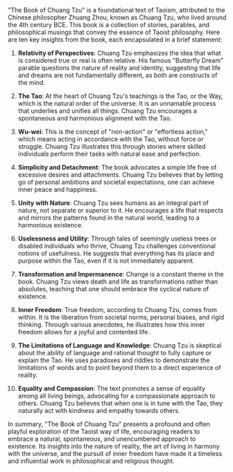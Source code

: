 "The Book of Chuang Tzu" is a foundational text of Taoism, attributed to the Chinese philosopher Zhuang Zhou, known as Chuang Tzu, who lived around the 4th century BCE. This book is a collection of stories, parables, and philosophical musings that convey the essence of Taoist philosophy. Here are ten key insights from the book, each encapsulated in a brief statement:

1. **Relativity of Perspectives**: Chuang Tzu emphasizes the idea that what is considered true or real is often relative. His famous "Butterfly Dream" parable questions the nature of reality and identity, suggesting that life and dreams are not fundamentally different, as both are constructs of the mind.

2. **The Tao**: At the heart of Chuang Tzu's teachings is the Tao, or the Way, which is the natural order of the universe. It is an unnamable process that underlies and unifies all things. Chuang Tzu encourages a spontaneous and harmonious alignment with the Tao.

3. **Wu-wei**: This is the concept of "non-action" or "effortless action," which means acting in accordance with the Tao, without force or struggle. Chuang Tzu illustrates this through stories where skilled individuals perform their tasks with natural ease and perfection.

4. **Simplicity and Detachment**: The book advocates a simple life free of excessive desires and attachments. Chuang Tzu believes that by letting go of personal ambitions and societal expectations, one can achieve inner peace and happiness.

5. **Unity with Nature**: Chuang Tzu sees humans as an integral part of nature, not separate or superior to it. He encourages a life that respects and mirrors the patterns found in the natural world, leading to a harmonious existence.

6. **Uselessness and Utility**: Through tales of seemingly useless trees or disabled individuals who thrive, Chuang Tzu challenges conventional notions of usefulness. He suggests that everything has its place and purpose within the Tao, even if it is not immediately apparent.

7. **Transformation and Impermanence**: Change is a constant theme in the book. Chuang Tzu views death and life as transformations rather than absolutes, teaching that one should embrace the cyclical nature of existence.

8. **Inner Freedom**: True freedom, according to Chuang Tzu, comes from within. It is the liberation from societal norms, personal biases, and rigid thinking. Through various anecdotes, he illustrates how this inner freedom allows for a joyful and contented life.

9. **The Limitations of Language and Knowledge**: Chuang Tzu is skeptical about the ability of language and rational thought to fully capture or explain the Tao. He uses paradoxes and riddles to demonstrate the limitations of words and to point beyond them to a direct experience of reality.

10. **Equality and Compassion**: The text promotes a sense of equality among all living beings, advocating for a compassionate approach to others. Chuang Tzu believes that when one is in tune with the Tao, they naturally act with kindness and empathy towards others.

In summary, "The Book of Chuang Tzu" presents a profound and often playful exploration of the Taoist way of life, encouraging readers to embrace a natural, spontaneous, and unencumbered approach to existence. Its insights into the nature of reality, the art of living in harmony with the universe, and the pursuit of inner freedom have made it a timeless and influential work in philosophical and religious thought.